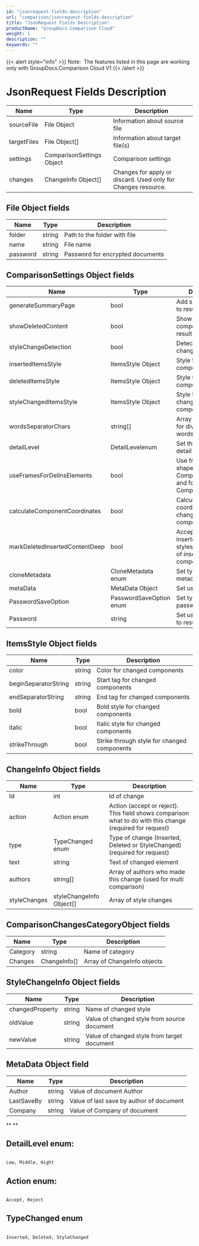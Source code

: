 ```yaml
---
id: "jsonrequest-fields-description"
url: "comparison/jsonrequest-fields-description"
title: "JsonRequest Fields Description"
productName: "GroupDocs.Comparison Cloud"
weight: 1
description: ""
keywords: ""
---
```


{{< alert style="info" >}}
Note:  The features listed in this page are working only with GroupDocs.Comparison Cloud V1
{{< /alert >}}










# JsonRequest Fields Description #

 

|**Name**|**Type**|**Description**
|---|---|---
|sourceFile|File Object|Information about source file
|targetFiles|File Object[]|Information about target file(s)
|settings|ComparisonSettings Object|Comparison settings
|changes|ChangeInfo Object[]|Changes for apply or discard. Used only for Changes resource.


 

## File Object fields ##

|**Name**|**Type**|**Description**
|---|---|---
|folder|string|Path to the folder with file
|name|string|File name
|password|string|Password for encrypted documents


 

## ComparisonSettings Object fields ##

|**Name**|**Type**|**Description**
|---|---|---
|generateSummaryPage|bool|Add summary page to result document
|showDeletedContent|bool|Show deleted components in result document
|styleChangeDetection|bool|Detect style changes
|insertedItemsStyle|ItemsStyle Object|Style for inserted components
|deletedItemsStyle|ItemsStyle Object|Style for deleted components
|styleChangedItemsStyle|ItemsStyle Object|Style for style changed components
|wordsSeparatorChars|string[]|Array of separators for dividing text on words
|detailLevel|DetailLevelenum|Set the level for detail of comparison
|useFramesForDelInsElements|bool|Use frames for shapes in Comparison.Words and for rectangles in Comparison.Imaging
|calculateComponentCoordinates|bool|Calculate coordinates for changed components
|markDeletedInsertedContentDeep|bool|Accept inserted/deleted styles for all children of inserted/deleted components
|cloneMetadata|CloneMetadata enum|Set type of metadata to clone
|metaData|MetaData Object|Set user metadata
|PasswordSaveOption|PasswordSaveOption enum|Set type of password save
|Password|string|Set user Password to result document


 

## ItemsStyle Object fields ##

|**Name**|**Type**|**Description**
|---|---|---
|color|string|Color for changed components
|beginSeparatorString|string|Start tag for changed components
|endSeparatorString|string|End tag for changed components
|bold|bool|Bold style for changed components
|italic|bool|Italic style for changed components
|strikeThrough|bool|Strike through style for changed components


 

## ChangeInfo Object fields ##

|**Name**|**Type**|**Description**
|---|---|---
|Id|int|Id of change
|action|Action enum|Action (accept or reject). This field shows comparison what to do with this change (required for request)
|type|TypeChanged enum|Type of change (Inserted, Deleted or StyleChanged) (required for request)
|text|string|Text of changed element
|authors|string[]|Array of authors who made this change (used for multi comparison)
|styleChanges|styleChangeInfo Object[]|Array of style changes


 

## ComparisonChangesCategoryObject fields ##

|**Name**|**Type**|**Description**
|---|---|---
|Category|string|Name of category
|Changes|ChangeInfo[]|Array of ChangeInfo objects


 

## StyleChangeInfo Object fields ##

|**Name**|**Type**|**Description**
|---|---|---
|changedProperty|string|Name of changed style
|oldValue|string|Value of changed style from source document
|newValue|string|Value of changed style from target document


 

## MetaData Object field ##

|**Name**|**Type**|**Description**
|---|---|---
|Author|string|Value of document Author
|LastSaveBy|string|Value of last save by author of document
|Company|string|Value of Company of document


**
**

 

## DetailLevel enum: ##

```html

Low, Middle, Hight

 ```

 

## Action enum: ##

```html

Accept, Reject

 ```

 

## TypeChanged enum ##

```html

Inserted, Deleted, StyleChanged

 ```
